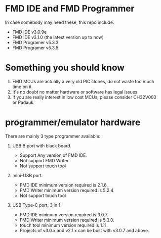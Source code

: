 # FMD IDE and FMD Programmer
In case somebody may need these, this repo include:
- FMD IDE v3.0.9e
- FMD IDE v3.1.0 (the latest version up to now)
- FMD Programer v5.3.3
- FMD Programer v5.3.5

# Something you should know
1. FMD MCUs are actually a very old PIC clones, do not waste too much time on it.
2. It's no doubt no matter hardware or software has legal issues.
3. If you are really interest in low cost MCUs, please consider CH32V003 or Padauk.

# programmer/emulator hardware
There are mainly 3 type programmer available:

1. USB B port with black board.
   - Support Any version of FMD IDE.
   - Not support FMD Writer
   - Not support touch tool

2. mini-USB port.
   - FMD IDE minimum version required is 2.1.6.
   - FMD Writer minimum version required is 5.2.4.
   - Not support touch tool

3. USB Type-C port. 3 in 1
   - FMD IDE minimum version required is 3.0.7.
   - FMD Writer minimum version required is 5.3.0.
   - touch tool minimum version required is 1.11.
   - Projects of v3.0.x and v2.1.x can be built with v3.0.7 and above.

